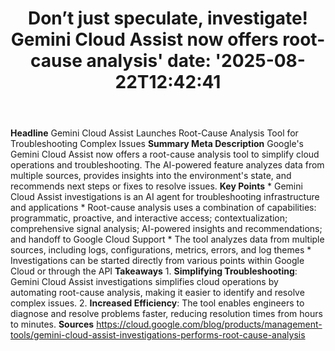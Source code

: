 ﻿---
title: "Don’t just speculate, investigate! Gemini Cloud Assist now offers root-cause analysis'
date: '2025-08-22T12:42:41"
category: "Markets"
summary: ""
slug: "dont just speculate investigate gemini cloud assist now offe"
source_urls:
  - "https://cloud.google.com/blog/products/management-tools/gemini-cloud-assist-investigations-performs-root-cause-analysis/"
seo:
  title: "Don’t just speculate, investigate! Gemini Cloud Assist now offers root-cause analysis | Hash n Hedge'
  description: '"
  keywords: ["news", "markets", "brief"]
---
**Headline** Gemini Cloud Assist Launches Root-Cause Analysis Tool for Troubleshooting Complex Issues  **Summary Meta Description** Google's Gemini Cloud Assist now offers a root-cause analysis tool to simplify cloud operations and troubleshooting. The AI-powered feature analyzes data from multiple sources, provides insights into the environment's state, and recommends next steps or fixes to resolve issues.  **Key Points**  * Gemini Cloud Assist investigations is an AI agent for troubleshooting infrastructure and applications * Root-cause analysis uses a combination of capabilities: programmatic, proactive, and interactive access; contextualization; comprehensive signal analysis; AI-powered insights and recommendations; and handoff to Google Cloud Support * The tool analyzes data from multiple sources, including logs, configurations, metrics, errors, and log themes * Investigations can be started directly from various points within Google Cloud or through the API  **Takeaways**  1.  **Simplifying Troubleshooting**: Gemini Cloud Assist investigations simplifies cloud operations by automating root-cause analysis, making it easier to identify and resolve complex issues. 2.  **Increased Efficiency**: The tool enables engineers to diagnose and resolve problems faster, reducing resolution times from hours to minutes.  **Sources** https://cloud.google.com/blog/products/management-tools/gemini-cloud-assist-investigations-performs-root-cause-analysis 
